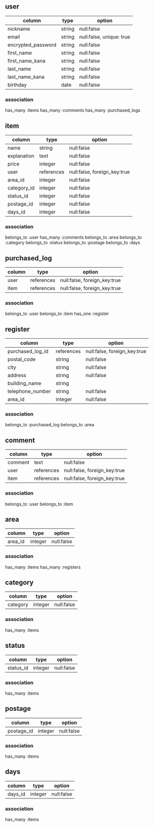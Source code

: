 ## user

| column                  | type                  | option                                     |
|-------------------------|-----------------------|--------------------------------------------|
| nickname                | string                | null:false                                 |
| email                   | string                | null:false, unique: true                   |
| encrypted_password      | string                | null:false                                 |
| first_name              | string                | null:false                                 |
| first_name_kana         | string                | null:false                                 |
| last_name               | string                | null:false                                 |
| last_name_kana          | string                | null:false                                 |
| birthday                | date                  | null:false                                 |

### association
has_many :items
has_many :comments
has_many :purchased_logs

## item
| column                  | type                  | option                        |
|-------------------------|-----------------------|-------------------------------|
| name                    | string                | null:false                    |
| explanation             | text                  | null:false                    |
| price                   | integer               | null:false                    |
| user                    | references            | null:false, foreign_key:true  |
| area_id                 | integer               | null:false                    |
| category_id             | integer               | null:false                    |
| status_id               | integer               | null:false                    |
| postage_id              | integer               | null:false                    |
| days_id                 | integer               | null:false                    |

### association
belongs_to :user
has_many :comments
belongs_to :area
belongs_to :category
belongs_to :status
belongs_to :postage
belongs_to :days

## purchased_log

| column                  | type                  | option                        |
|-------------------------|-----------------------|-------------------------------|
| user                    | references            | null:false, foreign_key:true  |
| item                    | references            | null:false, foreign_key:true  |

### association
belongs_to :user
belongs_to :item
has_one :register

## register

| column                  | type                  | option                        |
|-------------------------|-----------------------|-------------------------------|
| purchased_log_id        | references            | null:false, foreign_key:true  |
| postal_code             | string                | null:false                    |
| city                    | string                | null:false                    |
| address                 | string                | null:false                    |
| building_name           | string                |                               |
| telephone_number        | string                | null:false                    |
| area_id                 | integer               | null:false                    |

### association
belongs_to :purchased_log
belongs_to :area

## comment

| column                  | type                  | option                        |
|-------------------------|-----------------------|-------------------------------|
| comment                 | text                  | null:false                    |
| user                    | references            | null:false, foreign_key:true  |
| item                    | references            | null:false, foreign_key:true  |

### association
belongs_to :user
belongs_to :item

## area
| column                  | type                  | option                        |
|-------------------------|-----------------------|-------------------------------|
| area_id                 | integer               | null:false                    |

### association
has_many :items
has_many :registers

## category
| column                  | type                  | option                        |
|-------------------------|-----------------------|-------------------------------|
| category                | integer               | null:false                    |

### association
has_many :items

## status
| column                  | type                  | option                        |
|-------------------------|-----------------------|-------------------------------|
| status_id               | integer               | null:false                    |

### association
has_many :items

## postage
| column                  | type                  | option                        |
|-------------------------|-----------------------|-------------------------------|
| postage_id              | integer               | null:false                    |

### association
has_many :items

## days
| column                  | type                  | option                        |
|-------------------------|-----------------------|-------------------------------|
| days_id                 | integer               | null:false                    |

### association
has_many :items